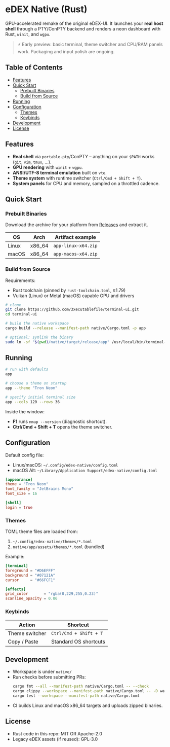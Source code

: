 # eDEX Native (Rust)

GPU-accelerated remake of the original eDEX-UI.  It launches your **real host shell** through a PTY/ConPTY backend and renders a neon dashboard with Rust, `winit`, and `wgpu`.

> ⚡ Early preview: basic terminal, theme switcher and CPU/RAM panels work.  Packaging and input polish are ongoing.

## Table of Contents
- [Features](#features)
- [Quick Start](#quick-start)
  - [Prebuilt Binaries](#prebuilt-binaries)
  - [Build from Source](#build-from-source)
- [Running](#running)
- [Configuration](#configuration)
  - [Themes](#themes)
  - [Keybinds](#keybinds)
- [Development](#development)
- [License](#license)

## Features
- **Real shell** via `portable-pty`/ConPTY – anything on your `$PATH` works (`git`, `vim`, `tmux`, ...).
- **GPU rendering** with `winit` + `wgpu`.
- **ANSI/UTF-8 terminal emulation** built on `vte`.
- **Theme system** with runtime switcher (`Ctrl/Cmd + Shift + T`).
- **System panels** for CPU and memory, sampled on a throttled cadence.

## Quick Start
### Prebuilt Binaries
Download the archive for your platform from [Releases](https://github.com/3xecutablefile/terminal-ui/releases) and extract it.

| OS    | Arch   | Artifact example      |
|-------|--------|----------------------|
| Linux | x86_64 | `app-linux-x64.zip`  |
| macOS | x86_64 | `app-macos-x64.zip` |

### Build from Source
Requirements:
- Rust toolchain (pinned by `rust-toolchain.toml`, ≥1.79)
- Vulkan (Linux) or Metal (macOS) capable GPU and drivers

```bash
# clone
git clone https://github.com/3xecutablefile/terminal-ui.git
cd terminal-ui

# build the native workspace
cargo build --release --manifest-path native/Cargo.toml -p app

# optional: symlink the binary
sudo ln -sf "$(pwd)/native/target/release/app" /usr/local/bin/terminal-ui
```

## Running
```bash
# run with defaults
app

# choose a theme on startup
app --theme "Tron Neon"

# specify initial terminal size
app --cols 120 --rows 36
```
Inside the window:
- **F1** runs `nmap --version` (diagnostic shortcut).
- **Ctrl/Cmd + Shift + T** opens the theme switcher.

## Configuration
Default config file:
- Linux/macOS: `~/.config/edex-native/config.toml`
- macOS Alt: `~/Library/Application Support/edex-native/config.toml`

```toml
[appearance]
theme = "Tron Neon"
font_family = "JetBrains Mono"
font_size = 16

[shell]
login = true
```

### Themes
TOML theme files are loaded from:
1. `~/.config/edex-native/themes/*.toml`
2. `native/app/assets/themes/*.toml` (bundled)

Example:
```toml
[terminal]
foreground = "#D6EFFF"
background = "#07121A"
cursor     = "#66FCF1"

[effects]
grid_color       = "rgba(0,229,255,0.23)"
scanline_opacity = 0.06
```

### Keybinds
| Action               | Shortcut                |
|----------------------|-------------------------|
| Theme switcher       | `Ctrl/Cmd + Shift + T`  |
| Copy / Paste         | Standard OS shortcuts   |

## Development
- Workspace is under `native/`
- Run checks before submitting PRs:
  ```bash
  cargo fmt --all --manifest-path native/Cargo.toml -- --check
  cargo clippy --workspace --manifest-path native/Cargo.toml -- -D warnings
  cargo test --workspace --manifest-path native/Cargo.toml
  ```
- CI builds Linux and macOS x86_64 targets and uploads zipped binaries.

## License
- Rust code in this repo: MIT OR Apache-2.0
- Legacy eDEX assets (if reused): GPL-3.0
